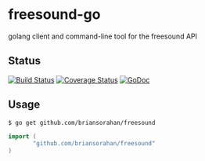 freesound-go
============

golang client and command-line tool for the freesound API

## Status

[![Build Status](https://drone.io/github.com/briansorahan/freesound-go/status.png)](https://drone.io/github.com/briansorahan/freesound-go/latest)
[![Coverage Status](https://img.shields.io/coveralls/briansorahan/freesound.svg)](https://coveralls.io/r/briansorahan/freesound?branch=master)
[![GoDoc](https://godoc.org/github.com/briansorahan/freesound?status.svg)](https://godoc.org/github.com/briansorahan/freesound)

## Usage

```shell
$ go get github.com/briansorahan/freesound
```

```go
import (
       "github.com/briansorahan/freesound"
)
```